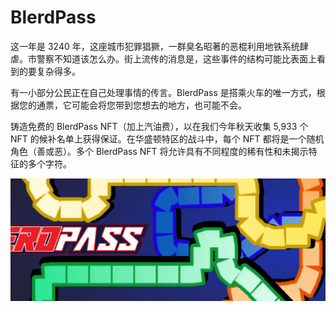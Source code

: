 # BlerdPass

这一年是 3240 年，这座城市犯罪猖獗，一群臭名昭著的恶棍利用地铁系统肆虐。市警察不知道该怎么办。街上流传的消息是，这些事件的结构可能比表面上看到的要复杂得多。

 有一小部分公民正在自己处理事情的传言。BlerdPass 是搭乘火车的唯一方式，根据您的通票，它可能会将您带到您想去的地方，也可能不会。

铸造免费的 BlerdPass NFT（加上汽油费），以在我们今年秋天收集 5,933 个 NFT 的候补名单上获得保证。在华盛顿特区的战斗中，每个 NFT 都将是一个随机角色（善或恶）。多个 BlerdPass NFT 将允许具有不同程度的稀有性和未揭示特征的多个字符。

![NFT](BLERD.png)


